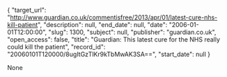 {
  "target_url": "http://www.guardian.co.uk/commentisfree/2013/apr/01/latest-cure-nhs-kill-patient", 
  "description": null, 
  "end_date": null, 
  "date": "2006-01-01T12:00:00", 
  "slug": 1300, 
  "subject": null, 
  "publisher": "guardian.co.uk", 
  "open_access": false, 
  "title": "Guardian: This latest cure for the NHS really could kill the patient", 
  "record_id": "20060101T120000/8ugItGzTlKr9kTbMwAK3SA==", 
  "start_date": null
}

None